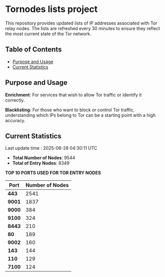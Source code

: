 # Tornodes lists project

This repository provides updated lists of IP addresses associated with Tor relay nodes. The lists are refreshed every 30 minutes to ensure they reflect the most current state of the Tor network.

## Table of Contents

- [Purpose and Usage](#purpose-and-usage)
- [Current Statistics](#current-statistics)


## Purpose and Usage

**Enrichment**: For services that wish to allow Tor traffic or identify it correctly.

**Blacklisting**: For those who want to block or control Tor traffic, understanding which IPs belong to Tor can be a starting point with a high accuracy.

## Current Statistics

Last update time : 2025-06-28 04:30:11 UTC

- **Total Number of Nodes**: 9544
- **Total of Entry Nodes**: 8349

**TOP 10 PORTS USED FOR TOR ENTRY NODES**

| **Port** | **Number of Nodes** |
|------|-----------------|
| **443**   | 2541  |
| **9001**   | 1837  |
| **9000**   | 384  |
| **9100**   | 324  |
| **8443**   | 210  |
| **80**   | 189  |
| **9002**   | 160  |
| **143**   | 144  |
| **110**   | 129  |
| **7100**   | 124  |

